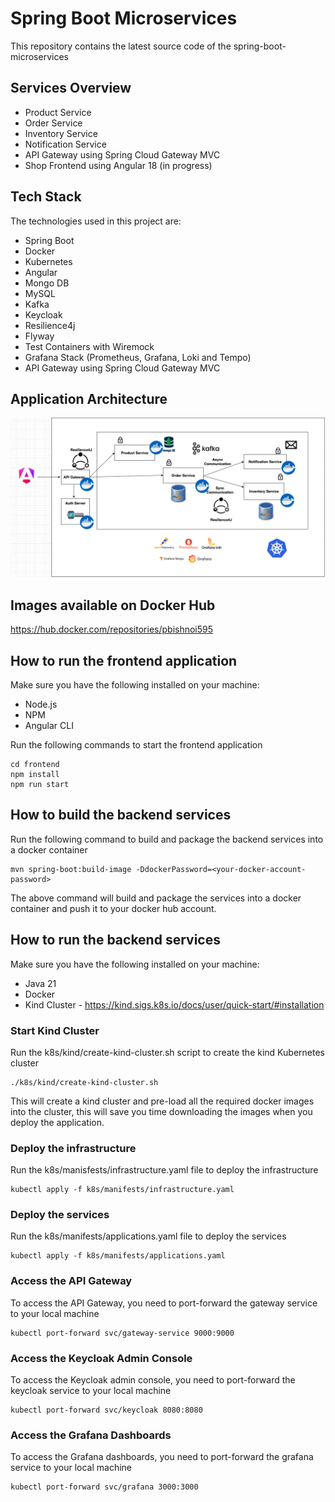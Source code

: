 # Spring Boot Microservices
This repository contains the latest source code of the spring-boot-microservices

## Services Overview

- Product Service
- Order Service
- Inventory Service
- Notification Service
- API Gateway using Spring Cloud Gateway MVC
- Shop Frontend using Angular 18 (in progress)

## Tech Stack

The technologies used in this project are:

- Spring Boot
- Docker
- Kubernetes
- Angular
- Mongo DB
- MySQL
- Kafka
- Keycloak
- Resilience4j
- Flyway
- Test Containers with Wiremock
- Grafana Stack (Prometheus, Grafana, Loki and Tempo)
- API Gateway using Spring Cloud Gateway MVC



## Application Architecture
![image](https://github.com/prankur595/spring-microservices-project/blob/d6cb1ab10577e4f6c20fa4c13359191fcc2d6638/architecture.png?raw=true)


## Images available on Docker Hub
https://hub.docker.com/repositories/pbishnoi595



## How to run the frontend application

Make sure you have the following installed on your machine:

- Node.js
- NPM
- Angular CLI

Run the following commands to start the frontend application

```shell
cd frontend
npm install
npm run start
```
## How to build the backend services

Run the following command to build and package the backend services into a docker container

```shell
mvn spring-boot:build-image -DdockerPassword=<your-docker-account-password>
```

The above command will build and package the services into a docker container and push it to your docker hub account.

## How to run the backend services

Make sure you have the following installed on your machine:

- Java 21
- Docker
- Kind Cluster - https://kind.sigs.k8s.io/docs/user/quick-start/#installation

### Start Kind Cluster
    
Run the k8s/kind/create-kind-cluster.sh script to create the kind Kubernetes cluster

```shell
./k8s/kind/create-kind-cluster.sh
```
This will create a kind cluster and pre-load all the required docker images into the cluster, this will save you time downloading the images when you deploy the application.

### Deploy the infrastructure

Run the k8s/manisfests/infrastructure.yaml file to deploy the infrastructure

```shell
kubectl apply -f k8s/manifests/infrastructure.yaml
```

### Deploy the services

Run the k8s/manifests/applications.yaml file to deploy the services

```shell
kubectl apply -f k8s/manifests/applications.yaml
```

### Access the API Gateway

To access the API Gateway, you need to port-forward the gateway service to your local machine

```shell
kubectl port-forward svc/gateway-service 9000:9000
```

### Access the Keycloak Admin Console
To access the Keycloak admin console, you need to port-forward the keycloak service to your local machine

```shell
kubectl port-forward svc/keycloak 8080:8080
```

### Access the Grafana Dashboards
To access the Grafana dashboards, you need to port-forward the grafana service to your local machine

```shell
kubectl port-forward svc/grafana 3000:3000
```
